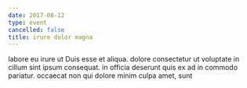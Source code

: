 ```yaml
---
date: 2017-08-12
type: event
cancelled: false
title: irure dolor magna
---
```

labore eu irure ut Duis esse et aliqua. dolore consectetur ut voluptate in cillum sint ipsum consequat. in officia deserunt quis ex ad in commodo pariatur. occaecat non qui dolore minim culpa amet, sunt